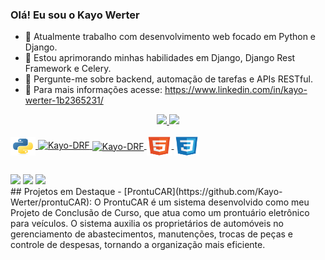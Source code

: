 ### Olá! Eu sou o Kayo Werter

- 🔭 Atualmente trabalho com desenvolvimento web focado em Python e Django.
- 🌱 Estou aprimorando minhas habilidades em Django, Django Rest Framework e Celery.
- 💬 Pergunte-me sobre backend, automação de tarefas e APIs RESTful.
- 📄 Para mais informações acesse: https://www.linkedin.com/in/kayo-werter-1b2365231/

<div align="center">
  <a href="https://github.com/Kayo-Werter">
  <img height="180em" src="https://github-readme-stats.vercel.app/api?username=Kayo-Werter&show_icons=true&theme=dark&include_all_commits=true&count_private=true"/>
  <img height="180em" src="https://github-readme-stats.vercel.app/api/top-langs/?username=Kayo-Werter&layout=compact&langs_count=7&theme=dark"/>
</div>
    
<div style="display: inline_block"><br>
  <img align="center" alt="Kayo-Python" height="30" width="40" src="https://raw.githubusercontent.com/devicons/devicon/master/icons/python/python-original.svg">
  <img lign="center" alt="Kayo-DRF" height="30" width="40" src="https://cdn.jsdelivr.net/gh/devicons/devicon@latest/icons/django/django-plain.svg" />

  <img align="center" alt="Kayo-DRF" height="30" width="40" src="https://cdn.jsdelivr.net/gh/devicons/devicon/icons/djangorestframework/djangorestframework-original.svg" />

  <img align="center" alt="Kayo-HTML" height="30" width="40" src="https://raw.githubusercontent.com/devicons/devicon/master/icons/html5/html5-original.svg">
  <img align="center" alt="Kayo-CSS" height="30" width="40" src="https://raw.githubusercontent.com/devicons/devicon/master/icons/css3/css3-original.svg">
</div>

  ##
  
<div> 
  <a href="https://instagram.com/kayowerter" target="_blank"><img src="https://img.shields.io/badge/-Instagram-%23E4405F?style=for-the-badge&logo=instagram&logoColor=white" target="_blank"></a>
  <a href = "mailto:kayo.werter1@gmail.com"><img src="https://img.shields.io/badge/-Gmail-%23333?style=for-the-badge&logo=gmail&logoColor=white" target="_blank"></a>
  <a href="https://www.linkedin.com/in/kayo-werter-1b2365231/" target="_blank"><img src="https://img.shields.io/badge/-LinkedIn-%230077B5?style=for-the-badge&logo=linkedin&logoColor=white" target="_blank"></a> 
</div>

<div>
## Projetos em Destaque
- [ProntuCAR](https://github.com/Kayo-Werter/prontuCAR): O ProntuCAR é um sistema desenvolvido como meu Projeto de Conclusão de Curso, que atua como um prontuário eletrônico para veículos. O sistema auxilia os proprietários de automóveis no gerenciamento de abastecimentos, manutenções, trocas de peças e controle de despesas, tornando a organização mais eficiente.


</div>
            
          
